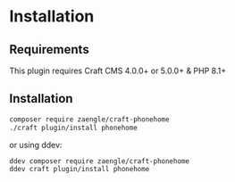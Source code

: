 # Installation

## Requirements

This plugin requires Craft CMS 4.0.0+ or 5.0.0+ & PHP 8.1+

## Installation

```bash
composer require zaengle/craft-phonehome
./craft plugin/install phonehome
```

or using ddev:

```bash
ddev composer require zaengle/craft-phonehome
ddev craft plugin/install phonehome
```
